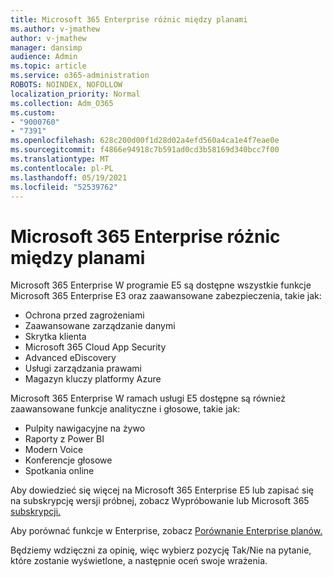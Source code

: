 ```yaml
---
title: Microsoft 365 Enterprise różnic między planami
ms.author: v-jmathew
author: v-jmathew
manager: dansimp
audience: Admin
ms.topic: article
ms.service: o365-administration
ROBOTS: NOINDEX, NOFOLLOW
localization_priority: Normal
ms.collection: Adm_O365
ms.custom:
- "9000760"
- "7391"
ms.openlocfilehash: 628c200d00f1d28d02a4efd560a4ca1e4f7eae0e
ms.sourcegitcommit: f4866e94918c7b591ad0cd3b58169d340bcc7f00
ms.translationtype: MT
ms.contentlocale: pl-PL
ms.lasthandoff: 05/19/2021
ms.locfileid: "52539762"
---
```

# <a name="microsoft-365-enterprise-plan-differences"></a>Microsoft 365 Enterprise różnic między planami

Microsoft 365 Enterprise W programie E5 są dostępne wszystkie funkcje Microsoft 365 Enterprise E3 oraz zaawansowane zabezpieczenia, takie jak:

- Ochrona przed zagrożeniami
- Zaawansowane zarządzanie danymi
- Skrytka klienta
- Microsoft 365 Cloud App Security
- Advanced eDiscovery
- Usługi zarządzania prawami
- Magazyn kluczy platformy Azure

Microsoft 365 Enterprise W ramach usługi E5 dostępne są również zaawansowane funkcje analityczne i głosowe, takie jak:

- Pulpity nawigacyjne na żywo
- Raporty z Power BI
- Modern Voice
- Konferencje głosowe
- Spotkania online

Aby dowiedzieć się więcej na Microsoft 365 Enterprise E5 lub zapisać się na subskrypcję wersji próbnej, zobacz Wypróbowanie lub Microsoft 365 [subskrypcji.](https://go.microsoft.com/fwlink/?linkid=2099673)

Aby porównać funkcje w Enterprise, zobacz [Porównanie Enterprise planów.](https://go.microsoft.com/fwlink/?linkid=2097200)

Będziemy wdzięczni za opinię, więc wybierz pozycję Tak/Nie na pytanie, które zostanie wyświetlone, a następnie oceń swoje wrażenia.
